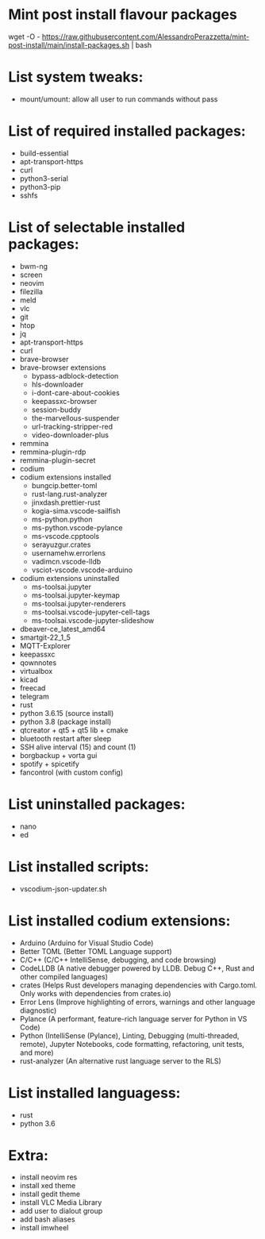 # Mint post install flavour packages

wget -O - https://raw.githubusercontent.com/AlessandroPerazzetta/mint-post-install/main/install-packages.sh | bash

# List system tweaks:

- mount/umount: allow all user to run commands without pass

# List of required installed packages:

- build-essential
- apt-transport-https
- curl
- python3-serial
- python3-pip
- sshfs
 
# List of selectable installed packages:

- bwm-ng 
- screen
- neovim 
- filezilla 
- meld 
- vlc 
- git 
- htop 
- jq
- apt-transport-https
- curl
- brave-browser
- brave-browser extensions
    * bypass-adblock-detection
    * hls-downloader
    * i-dont-care-about-cookies
    * keepassxc-browser
    * session-buddy
    * the-marvellous-suspender
    * url-tracking-stripper-red
    * video-downloader-plus
- remmina
- remmina-plugin-rdp
- remmina-plugin-secret
- codium
- codium extensions installed
    * bungcip.better-toml
    * rust-lang.rust-analyzer
    * jinxdash.prettier-rust
    * kogia-sima.vscode-sailfish
    * ms-python.python
    * ms-python.vscode-pylance
    * ms-vscode.cpptools
    * serayuzgur.crates
    * usernamehw.errorlens
    * vadimcn.vscode-lldb
    * vsciot-vscode.vscode-arduino
- codium extensions uninstalled
    * ms-toolsai.jupyter
    * ms-toolsai.jupyter-keymap
    * ms-toolsai.jupyter-renderers
    * ms-toolsai.vscode-jupyter-cell-tags
    * ms-toolsai.vscode-jupyter-slideshow
- dbeaver-ce_latest_amd64
- smartgit-22_1_5
- MQTT-Explorer
- keepassxc
- qownnotes
- virtualbox
- kicad
- freecad
- telegram
- rust
- python 3.6.15 (source install)
- python 3.8 (package install)
- qtcreator + qt5 + qt5 lib + cmake
- bluetooth restart after sleep
- SSH alive interval (15) and count (1)
- borgbackup + vorta gui
- spotify + spicetify
- fancontrol (with custom config)

# List uninstalled packages:

- nano
- ed

# List installed scripts:

- vscodium-json-updater.sh

# List installed codium extensions:

- Arduino (Arduino for Visual Studio Code)
- Better TOML (Better TOML Language support)
- C/C++ (C/C++ IntelliSense, debugging, and code browsing)
- CodeLLDB (A native debugger powered by LLDB. Debug C++, Rust and other compiled languages)
- crates (Helps Rust developers managing dependencies with Cargo.toml. Only works with dependencies from crates.io)
- Error Lens (Improve highlighting of errors, warnings and other language diagnostic)
- Pylance (A performant, feature-rich language server for Python in VS Code)
- Python (IntelliSense (Pylance), Linting, Debugging (multi-threaded, remote), Jupyter Notebooks, code formatting, refactoring, unit tests, and more)
- rust-analyzer (An alternative rust language server to the RLS)

# List installed languagess:
- rust
- python 3.6

# Extra:

- install neovim res
- install xed theme
- install gedit theme
- install VLC Media Library
- add user to dialout group
- add bash aliases
- install imwheel
